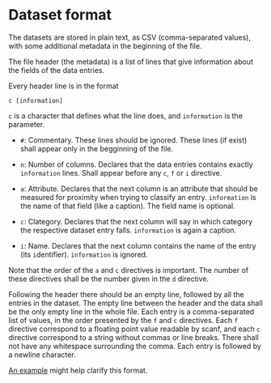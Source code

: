 Dataset format
==============

The datasets are stored in plain text,
as CSV (comma-separated values),
with some additional metadata in the beginning of the file.

The file header (the metadata)
is a list of lines that give information about the fields
of the data entries.

Every header line is in the format

    c [information]

`c` is a character that defines what the line does,
and `information` is the parameter.

-   `#`: Commentary.
    These lines should be ignored.
    These lines (if exist) shall appear
    only in the begginning of the file.

-   `n`: Number of columns.
    Declares that the data entries contains exactly `information` lines.
    Shall appear before any `c`, `f` or `i` directive.

-   `a`: Attribute.
    Declares that the next column is an attribute
    that should be measured for proximity
    when trying to classify an entry.
    `information` is the name of that field (like a caption).
    The field name is optional.

-   `c`: Clategory.
    Declares that the next column will say
    in which category the respective dataset entry falls.
    `information` is again a caption.

-   `i`: Name.
    Declares that the next column contains the name of the entry
    (its `i`dentifier).
    `information` is ignored.

Note that the order of the `a` and `c` directives is important.
The number of these directives shall be the number given in the `d` directive.

Following the header there should be an empty line,
followed by all the entries in the dataset.
The empty line between the header and the data
shall be the only empty line in the whole file.
Each entry is a comma-separated list of values,
in the order presented by the `f` and `c` directives.
Each `f` directive correspond to a floating point value readable by scanf,
and each `c` directive correspond to a string without commas or line breaks.
There shall not have any whitespace surrounding the comma.
Each entry is followed by a newline character.

[An example](iris_flower.data) might help clarify this format.
